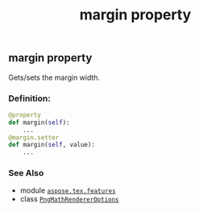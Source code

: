 ﻿---
title: margin property
second_title: Aspose.TeX for Python via .NET API References
description: 
type: docs
weight: 60
url: /python-net/aspose.tex.features/pngmathrendereroptions/margin/
is_root: false
---

## margin property


Gets/sets the margin width.
### Definition:
```python
@property
def margin(self):
    ...
@margin.setter
def margin(self, value):
    ...
```

### See Also
* module [`aspose.tex.features`](../../)
* class [`PngMathRendererOptions`](/tex/python-net/aspose.tex.features/pngmathrendereroptions)
